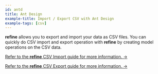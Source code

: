 ```yaml
---
id: antd
title: Ant Design 
example-title: Import / Export CSV with Ant Design
example-tags: [csv]
---
```


**refine** allows you to export and import your data as CSV files. You can quickly do CSV import and export operation with **refine** by creating model operations on the CSV data.

[Refer to the **refine** CSV Import guide for more information. →](/docs/advanced-tutorials/import-export/csv-import/)

[Refer to the **refine** CSV Export guide for more information. →](/docs/advanced-tutorials/import-export/csv-export/)

<CodeSandboxExample path="import-export-antd" />
